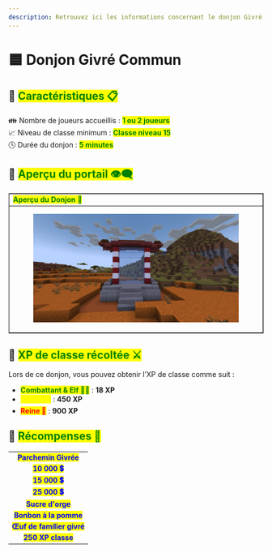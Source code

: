 ```yaml
---
description: Retrouvez ici les informations concernant le donjon Givré Commun
---
```


# 🟦 Donjon Givré Commun

## 💠 <mark style="color:green;"> Caractéristiques 📋</mark>

👪 Nombre de joueurs accueillis : <mark style="color:green;">**1 ou 2 joueurs**</mark>  
📈 Niveau de classe minimum : <mark style="color:green;">**Classe niveau 15**</mark>  
🕓 Durée du donjon : <mark style="color:green;">**5 minutes**</mark>  

## 💠 <mark style="color:green;"> Aperçu du portail 👁‍🗨</mark>

<table border="1" cellspacing="0" cellpadding="6">
  <tr>
    <td><mark style="color:green;"><strong>Aperçu du Donjon 📸</strong></mark></td>
  </tr>
  <tr>
    <td><figure><img src="../../.gitbook/assets/Les_Donjons/Portail/Event/Givre15.png" alt=""></figure></td>
  </tr>
</table>

## 💠 <mark style="color:green;"> XP de classe récoltée ⚔</mark>

Lors de ce donjon, vous pouvez obtenir l’XP de classe comme suit :  

* <mark style="color:green;"><strong>Combattant & Elf 🧟‍♂️</strong></mark> : **18 XP**  
* <mark style="color:yellow;"><strong>Golem 👽</strong></mark> : **450 XP**  
* <mark style="color:red;"><strong>Reine 🐉</strong></mark> : **900 XP**

## 💠 <mark style="color:green;">Récompenses 🎁</mark>

|                                                                           |
|:-------------------------------------------------------------------------:|
| <mark style="color:blue;"><strong>Parchemin Givrée</strong></mark>           |
| <mark style="color:blue;"><strong>10 000 💲</strong></mark>                |
| <mark style="color:blue;"><strong>15 000 💲</strong></mark>                |
| <mark style="color:blue;"><strong>25 000 💲</strong></mark>                |
| <mark style="color:blue;"><strong>Sucre d'orge</strong></mark>        |
| <mark style="color:blue;"><strong>Bonbon à la pomme</strong></mark> |
| <mark style="color:blue;"><strong>Œuf de familier givré</strong></mark>    |
| <mark style="color:blue;"><strong>250 XP classe</strong></mark>        |
